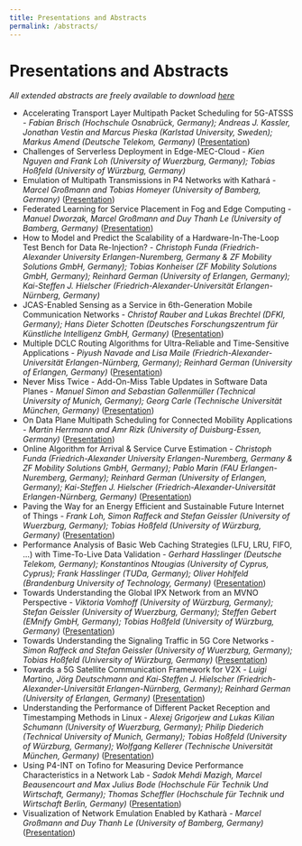 ```yaml
---
title: Presentations and Abstracts
permalink: /abstracts/
---
```


# Presentations and Abstracts 

_All extended abstracts are freely available to download <a href="https://opus.bibliothek.uni-wuerzburg.de/solrsearch/index/search/searchtype/collection/id/16516"> here </a>_

- Accelerating Transport Layer Multipath Packet Scheduling for 5G-ATSSS - *Fabian Brisch (Hochschule Osnabrück, Germany); Andreas J. Kassler, Jonathan Vestin and Marcus Pieska (Karlstad University, Sweden); Markus Amend (Deutsche Telekom, Germany)* (<a href="{{ '/assets/slides/fabian_brisch.pdf' | relative_url }}">Presentation</a>)
- Challenges of Serverless Deployment in Edge-MEC-Cloud - *Kien Nguyen and Frank Loh (University of Wuerzburg, Germany); Tobias Hoßfeld (University of Würzburg, Germany)* 
- Emulation of Multipath Transmissions in P4 Networks with Kathará - *Marcel Großmann and Tobias Homeyer (University of Bamberg, Germany)* (<a href="{{ '/assets/slides/tobias_homeyer.pdf' | relative_url }}">Presentation</a>)
- Federated Learning for Service Placement in Fog and Edge Computing - *Manuel Dworzak, Marcel Großmann and Duy Thanh Le (University of Bamberg, Germany)* (<a href="{{ '/assets/slides/duy_thanh_le.pdf' | relative_url }}">Presentation</a>)
- How to Model and Predict the Scalability of a Hardware-In-The-Loop Test Bench for Data Re-Injection? - *Christoph Funda (Friedrich-Alexander University Erlangen-Nuremberg, Germany & ZF Mobility Solutions GmbH, Germany); Tobias Konheiser (ZF Mobility Solutions GmbH, Germany); Reinhard German (University of Erlangen, Germany); Kai-Steffen J. Hielscher (Friedrich-Alexander-Universität Erlangen-Nürnberg, Germany)* 
- JCAS-Enabled Sensing as a Service in 6th-Generation Mobile Communication Networks - *Christof Rauber and Lukas Brechtel (DFKI, Germany); Hans Dieter Schotten (Deutsches Forschungszentrum für Künstliche Intelligenz GmbH, Germany)* (<a href="{{ '/assets/slides/christof_rauber.pdf' | relative_url }}">Presentation</a>)
- Multiple DCLC Routing Algorithms for Ultra-Reliable and Time-Sensitive Applications - *Piyush Navade and Lisa Maile (Friedrich-Alexander-Universität Erlangen-Nürnberg, Germany); Reinhard German (University of Erlangen, Germany)* (<a href="{{ '/assets/slides/piyush_navade.pdf' | relative_url }}">Presentation</a>)
- Never Miss Twice - Add-On-Miss Table Updates in Software Data Planes - *Manuel Simon and Sebastian Gallenmüller (Technical University of Munich, Germany); Georg Carle (Technische Universität München, Germany)* (<a href="{{ '/assets/slides/manuel_simon.pdf' | relative_url }}">Presentation</a>)
- On Data Plane Multipath Scheduling for Connected Mobility Applications - *Martin Herrmann and Amr Rizk (University of Duisburg-Essen, Germany)* (<a href="{{ '/assets/slides/martin_herrmann.pdf' | relative_url }}">Presentation</a>)
- Online Algorithm for Arrival & Service Curve Estimation - *Christoph Funda (Friedrich-Alexander University Erlangen-Nuremberg, Germany & ZF Mobility Solutions GmbH, Germany); Pablo Marin (FAU Erlangen-Nuremberg, Germany); Reinhard German (University of Erlangen, Germany); Kai-Steffen J. Hielscher (Friedrich-Alexander-Universität Erlangen-Nürnberg, Germany)* (<a href="{{ '/assets/slides/christoph_funda.pdf' | relative_url }}">Presentation</a>)
- Paving the Way for an Energy Efficient and Sustainable Future Internet of Things - *Frank Loh, Simon Raffeck and Stefan Geissler (University of Wuerzburg, Germany); Tobias Hoßfeld (University of Würzburg, Germany)* (<a href="{{ '/assets/slides/frank_loh.pdf' | relative_url }}">Presentation</a>)
- Performance Analysis of Basic Web Caching Strategies (LFU, LRU, FIFO, ...) with Time-To-Live Data Validation - *Gerhard Hasslinger (Deutsche Telekom, Germany); Konstantinos Ntougias (University of Cyprus, Cyprus); Frank Hasslinger (TUDa, Germany); Oliver Hohlfeld (Brandenburg University of Technology, Germany)* (<a href="{{ '/assets/slides/gerhard_hasslinger.pdf' | relative_url }}">Presentation</a>)
- Towards Understanding the Global IPX Network from an MVNO Perspective - *Viktoria Vomhoff (University of Würzburg, Germany); Stefan Geissler (University of Wuerzburg, Germany); Steffen Gebert (EMnify GmbH, Germany); Tobias Hoßfeld (University of Würzburg, Germany)* (<a href="{{ '/assets/slides/viktoria_vomhoff.pdf' | relative_url }}">Presentation</a>)
- Towards Understanding the Signaling Traffic in 5G Core Networks - *Simon Raffeck and Stefan Geissler (University of Wuerzburg, Germany); Tobias Hoßfeld (University of Würzburg, Germany)* (<a href="{{ '/assets/slides/simon_raffeck.pdf' | relative_url }}">Presentation</a>)
- Towards a 5G Satellite Communication Framework for V2X - *Luigi Martino, Jörg Deutschmann and Kai-Steffen J. Hielscher (Friedrich-Alexander-Universität Erlangen-Nürnberg, Germany); Reinhard German (University of Erlangen, Germany)* (<a href="{{ '/assets/slides/luigi_martino.pdf' | relative_url }}">Presentation</a>)
- Understanding the Performance of Different Packet Reception and Timestamping Methods in Linux - *Alexej Grigorjew and Lukas Kilian Schumann (University of Wuerzburg, Germany); Philip Diederich (Technical University of Munich, Germany); Tobias Hoßfeld (University of Würzburg, Germany); Wolfgang Kellerer (Technische Universität München, Germany)* (<a href="{{ '/assets/slides/alexej_grigorjew.pdf' | relative_url }}">Presentation</a>)
- Using P4-INT on Tofino for Measuring Device Performance Characteristics in a Network Lab - *Sadok Mehdi Mazigh, Marcel Beausencourt and Max Julius Bode (Hochschule Für Technik Und Wirtschaft, Germany); Thomas Scheffler (Hochschule für Technik und Wirtschaft Berlin, Germany)* (<a href="{{ '/assets/slides/max_julius_bode.pdf' | relative_url }}">Presentation</a>)
- Visualization of Network Emulation Enabled by Katharà - *Marcel Großmann and Duy Thanh Le (University of Bamberg, Germany)* (<a href="{{ '/assets/slides/marcel_grossmann.pdf' | relative_url }}">Presentation</a>)







